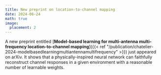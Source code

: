 ```yaml
---
title: New preprint on location-to-channel mapping
date: 2024-06-24
math: true
image:
  placement: 2
---
```


A new preprint entitled [**Model-based learning for multi-antenna multi-frequency location-to-channel mapping**]({{< ref "/publication/chatelier-2024-modelbasedlearningmultiantennamultifrequency" >}}) just appeared on arXiv. It shows that a physically-inspired neural network can faithfully reconstruct channel responses in a given environment with a reasonable number of learnable weights.

